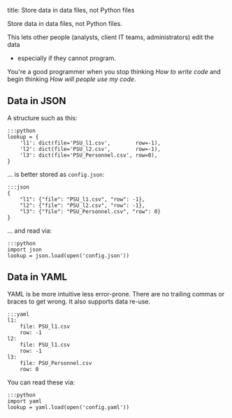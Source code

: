 title: Store data in data files, not Python files

Store data in data files, not Python files.

This lets other people (analysts, client IT teams, administrators) edit the data
- especially if they cannot program.

You're a good programmer when you stop thinking *How to write code* and begin
thinking *How will people use my code*.

## Data in JSON

A structure such as this:

    :::python
    lookup = {
        'l1': dict(file='PSU_l1.csv',        row=-1),
        'l2': dict(file='PSU_l2.csv',        row=-1),
        'l3': dict(file='PSU_Personnel.csv', row=0),
    }

... is better stored as `config.json`:

    :::json
    {
        "l1": {"file": "PSU_l1.csv", "row": -1},
        "l2": {"file": "PSU_l2.csv", "row": -1},
        "l3": {"file": "PSU_Personnel.csv", "row": 0}
    }

... and read via:

    :::python
    import json
    lookup = json.load(open('config.json'))

## Data in YAML

YAML is be more intuitive less error-prone. There are no trailing commas or
braces to get wrong. It also supports data re-use.

    :::yaml
    l1:
        file: PSU_l1.csv
        row: -1
    l2:
        file: PSU_l1.csv
        row: -1
    l3:
        file: PSU_Personnel.csv
        row: 0

You can read these via:

    :::python
    import yaml
    lookup = yaml.load(open('config.yaml'))
